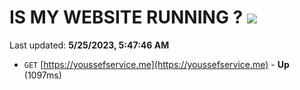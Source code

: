 # IS MY WEBSITE RUNNING ? [![](https://img.shields.io/static/v1?label=Sponsor&message=%E2%9D%A4&logo=GitHub&color=%23fe8e86)](https://github.com/sponsors/<username>)

Last updated: **5/25/2023, 5:47:46 AM**

- `GET` [https://youssefservice.me](https://youssefservice.me) - **Up** (1097ms)
